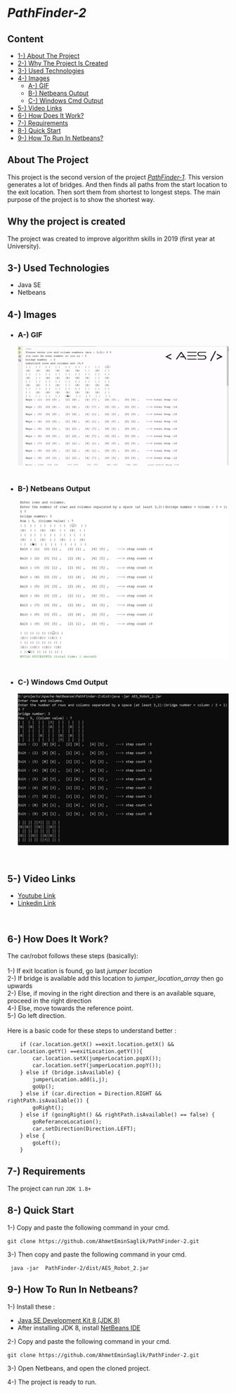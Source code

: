 <h1><i>PathFinder-2</i> </h1>

<h2>Content</h2>
<ul>
        <li><a href="#about-project">1-) About The Project</a></li>
        <li><a href="#why-project-created">2-) Why The Project Is Created</a></li>
        <li><a href="#used-technologies">3-) Used Technologies </a></li>
        <li><a href="#images">4-) Images </a>
                <ul> 
                        <li><a href="#gif">A-) GIF</a></li>
                        <li><a href="#netbeans-output">B-) Netbeans Output</a></li>
                        <li><a href="#windows-cmd-output">C-) Windows Cmd Output</a></li>
                </ul>
        </li>
        <li><a href="#video-links"> 5-) Video Links</a></li>
        <li><a href="#how-does-it-work">6-) How Does It Work?</a></li>
        <li><a href="#requirement">7-) Requirements</a></li>
        <li><a href="#quick-start">8-) Quick Start</a></li>
        <li><a href="#how-to-run-in-netbeans">9-) How To Run In Netbeans?</a></li>
        
</ul>

<h2 id="about-project">About The Project</h2>
This project is the second version of the project <a href="https://github.com/AhmetEminSaglik/PathFinder-1"><i>PathFinder-1</i></a>. This version generates a lot of bridges. And then finds all paths from the start location to the exit location. Then sort them from shortest to longest steps. The main purpose of the project is to show the shortest way.
<br>

<h2 id="why-project-created"> Why the project is created</h2>
The project was created to improve algorithm skills in 2019 (first year at University). 

<h2 id="used-technologies">3-) Used Technologies</h2>

* Java SE
* Netbeans

<h2 id="images">4-) Images </h2>

<ul> 
        <li>
<h3 id="gif">A-) GIF</h3>

!["PathFinderGif"](image/PathFinderGif.gif)
        <br><br></li>
        <li>
<h3 id="netbeans-output">B-) Netbeans Output </h3>

!["PathFinderGif"](image/ss-netbeans.png)
        <br><br></li>
        <li>
<h3 id="windows-cmd-output">C-) Windows Cmd Output </h3>

!["PathFinderGif"](image/ss-cmd.png)
       </li>
        
</ul>
<!-- 
<h2>GIF</h2>
!["PathFinderGif"](image/PathFinderGif.gif)
<h2> Netbeans Output</h2>
!["PathFinderGif"](image/ss-netbeans.png)
<h2> Windows </h2>
!["PathFinderGif"](image/ss-cmd.png) -->

<br>
<h2 id="video-links">5-) Video Links</h2>

* <a href="https://www.youtube.com/watch?v=BNGwhRaB7dY"> Youtube Link </a>
* <a href="https://www.linkedin.com/posts/ahmeteminsaglik_java-algorithm-algorithms-activity-7065611128730529792-801X/?utm_source=share&utm_medium=member_desktop"> Linkedin Link </a>

<br>


<h2 id="how-does-it-work">6-) How Does It Work?</h2>
The car/robot follows these steps (basically): 
<br><br>
1-) If exit location is found, go last <i>jumper location</i> <br>
2-) If bridge is available add this location to <i>jumper_location_array</i>  then go upwards<br>
2-) Else, if moving in the right direction and there is an available square, proceed in the right direction<br>
4-) Else, move towards the reference point.<br>
5-) Go left direction.
<br><br>
Here is a basic code for these steps to understand better :
<br><be>


        if (car.location.getX() ==exit.location.getX() &&  car.location.getY() ==exitLocation.getY()){
            car.location.setX(jumperLocation.popX());
            car.location.setY(jumperLocation.popY());
        } else if (bridge.isAvailable) {
            jumperLocation.add(i,j);
            goUp();
        } else if (car.direction = Direction.RIGHT && rightPath.isAvailable()) {
            goRight();
        } else if (goingRight() && rightPath.isAvailable() == false) {
            goReferanceLocation();
            car.setDirection(Direction.LEFT);
        } else {
            goLeft();
        }
        


<h2 id="requirement">7-) Requirements</h2>

The project can run `JDK 1.8+`

<h2 id="quick-start">8-) Quick Start</h2>

1-) Copy and paste the following command in your cmd. 
```
git clone https://github.com/AhmetEminSaglik/PathFinder-2.git
```
3-) Then copy and paste the following command in your cmd. 
```
 java -jar  PathFinder-2/dist/AES_Robot_2.jar
```

<h2 id="how-to-run-in-netbeans">9-) How To Run In Netbeans?</h2>

1-) Install these :
<br>
* <a href="https://www.oracle.com/java/technologies/downloads/#java8">Java SE Development Kit 8 (JDK 8)</a>
* After installing JDK 8, install <a href="https://netbeans.apache.org/front/main/download/index.html">NetBeans IDE</a>

2-) Copy and paste the following command in your cmd. 
```
git clone https://github.com/AhmetEminSaglik/PathFinder-2.git
```
3-) Open Netbeans, and open the cloned project.

4-) The project is ready to run.
